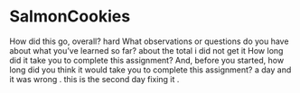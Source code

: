 # SalmonCookies
How did this go, overall? hard 
What observations or questions do you have about what you’ve learned so far? about the total i did not get it 
How long did it take you to complete this assignment? And, before you started, how long did you think it would take you to complete this assignment? a day and it was wrong . this is the second day fixing it .